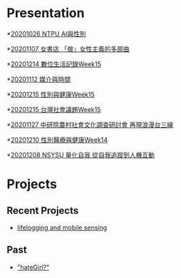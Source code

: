 # Presentation
*[20201026 NTPU AI與性別]()

*[20201107 女書店 「做」女性主義的多部曲]()

*[20201214 數位生活記錄Week15]()

*[20201112 媒介與時間]()

*[20201215 性別與健康Week15](https://docs.google.com/presentation/d/e/2PACX-1vSB7fxTmMGa2Kj6vwhQjGLCk2JHq98ZxrJ-e9AHK-oKiwCb9xNaoArQtp3whFfY8NqwwT454PHLyNlF/pub?start=false&loop=false&delayms=3000)

*[20201215 台灣社會議題Week15](https://docs.google.com/presentation/d/e/2PACX-1vQZDgKloBwyDEtyXahk22a0FmEkiD6kQYA3sLfi8_3zAKPQlOIjiNPncKQilNdNqA0UNjzlUg4KtbAY/pub?start=false&loop=false&delayms=3000)

*[20201127 中研院農村社會文化調查研討會 再現浪漫台三線]()

*[20201210 性別醫療與健康Week14]()

*[20201208 NSYSU 量化自我 從自我追蹤到人機互動]()

# Projects

## Recent Projects
* [lifelogging and mobile sensing]()

## Past
* ["hateGirl?"]()

